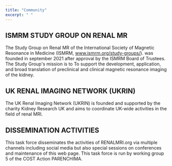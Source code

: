 ```yaml
---
title: "Community"
excerpt: " "
---
```



## ISMRM STUDY GROUP ON RENAL MR
The Study Group on Renal MR of the International Society of Magnetic Resonance in Medicine (ISMRM, www.ismrm.org/study-groups/). was founded in september 2021 after approval by the ISMRM Board of Trustees. The Study Group's mission is to To support the development, application, and broad translation of preclinical and clinical magnetic resonance imaging of the kidney. 

## UK RENAL IMAGING NETWORK (UKRIN)
The UK Renal Imaging Network (UKRIN) is founded and supported by the charity Kidney Research UK and aims to coordinate UK-wide activities in the field of renal MRI. 

## DISSEMINATION ACTIVITIES
This task force disseminates the activities of RENALMRI.org via multiple channels including social media but also special sessions on conferences and maintenance of this web page. This task force is run by working group 5 of the COST Action PARENCHIMA.